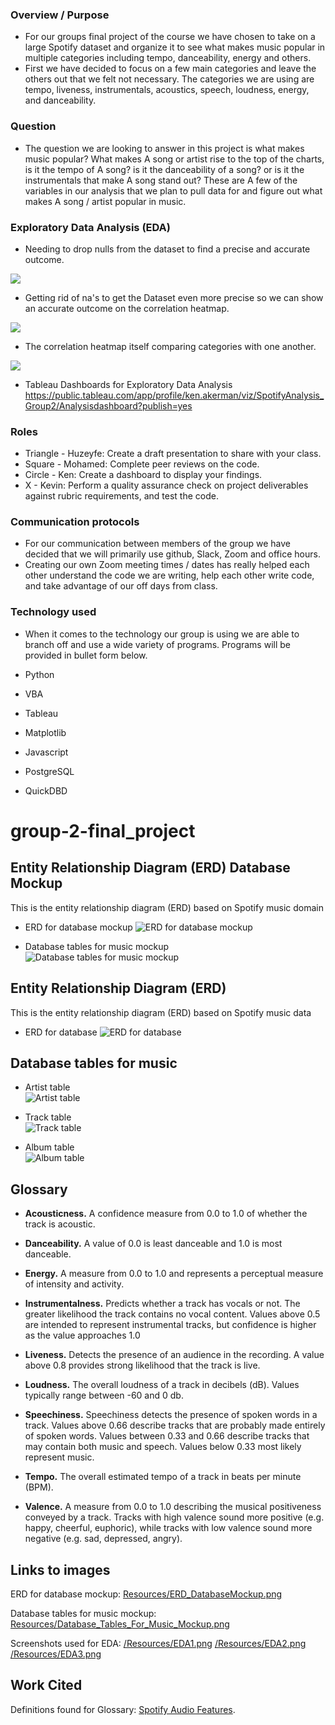### Overview / Purpose
  - For our groups final project of the course we have chosen to take on a large Spotify dataset and organize it to see what makes music popular in multiple categories including tempo, danceability, energy and others. 
  - First we have decided to focus on a few main categories and leave the others out that we felt not necessary. The categories we are using are tempo, liveness, instrumentals, acoustics, speech, loudness, energy, and danceability.

### Question 
  - The question we are looking to answer in this project is what makes music popular? What makes A song or artist rise to the top of the charts, is it the tempo of A song? is it the danceability of a song? or is it the instrumentals that make A song stand out? These are A few of the variables in our analysis that we plan to pull data for and figure out what makes A song / artist popular in music. 

### Exploratory Data Analysis (EDA)
  - Needing to drop nulls from the dataset to find a precise and accurate outcome. 
  
  ![](/Resources/EDA3.png)
  
  - Getting rid of na's to get the Dataset even more precise so we can show an accurate outcome on the correlation heatmap.
  
  ![](/Resources/EDA2.png)
  
  - The correlation heatmap itself comparing categories with one another. 
  
  ![](/Resources/EDA1.png)
  
  
  - Tableau Dashboards for Exploratory Data Analysis<br>
  https://public.tableau.com/app/profile/ken.akerman/viz/SpotifyAnalysis_Group2/Analysisdashboard?publish=yes
  
### Roles
  - Triangle - Huzeyfe: Create a draft presentation to share with your class.
  - Square - Mohamed: Complete peer reviews on the code. 
  - Circle - Ken: Create a dashboard to display your findings.
  - X - Kevin: Perform a quality assurance check on project deliverables against rubric requirements, and test the code. 
  
### Communication protocols
  - For our communication between members of the group we have decided that we will primarily use github, Slack, Zoom and office hours. 
  - Creating our own Zoom meeting times / dates has really helped each other understand the code we are writing, help each other write code, and take advantage of our off days from class.


### Technology used
  - When it comes to the technology our group is using we are able to branch off and use a wide variety of programs. Programs will be provided in bullet form below. 

  - Python
  - VBA
  - Tableau
  - Matplotlib
  - Javascript
  - PostgreSQL
  - QuickDBD

# group-2-final_project
## Entity Relationship Diagram (ERD) Database Mockup 
This is the entity relationship diagram (ERD) based on Spotify music domain<br>
- ERD for database mockup
![ERD for database mockup](/Resources/ERD_Mockup.png)<br>

- Database tables for music mockup<br>
![Database tables for music mockup](/Resources/Database_Tables_For_Music_Mockup.png)<br>


## Entity Relationship Diagram (ERD) 
This is the entity relationship diagram (ERD) based on Spotify music data<br>
- ERD for database
![ERD for database](/Resources/ERD.png)<br>

## Database tables for music<br>
- Artist table<br>
![Artist table](/Resources/artist_table.png)<br>
 
- Track table<br>
![Track table](/Resources/track_table.png)<br>

- Album table<br>
![Album table](/Resources/album_table.png)<br>

## Glossary 
- **Acousticness.** A confidence measure from 0.0 to 1.0 of whether the track is acoustic.

- **Danceability.** A value of 0.0 is least danceable and 1.0 is most danceable.

- **Energy.** A measure from 0.0 to 1.0 and represents a perceptual measure of intensity and activity.

- **Instrumentalness.** Predicts whether a track has vocals or not. The greater likelihood the track contains no vocal         content. Values above 0.5 are intended to represent instrumental tracks, but confidence is higher as the value             approaches 1.0

- **Liveness.** Detects the presence of an audience in the recording. A value above 0.8 provides strong likelihood that the     track is live.

- **Loudness.** The overall loudness of a track in decibels (dB). Values typically range between -60 and 0 db.

- **Speechiness.** Speechiness detects the presence of spoken words in a track. Values above 0.66 describe tracks that are     probably made entirely of spoken words. Values between 0.33 and 0.66 describe tracks that may contain both music and       speech. Values below 0.33 most likely represent music.

- **Tempo.** The overall estimated tempo of a track in beats per minute (BPM).

- **Valence.** A measure from 0.0 to 1.0 describing the musical positiveness conveyed by a track. Tracks with high valence     sound more positive (e.g. happy, cheerful, euphoric), while tracks with low valence sound more negative (e.g. sad,         depressed, angry).

## Links to images
ERD for database mockup: [Resources/ERD_DatabaseMockup.png](https://github.com/bariir/group-2-final_project/tree/isse_project_code/Resources/ERD_DatabaseMockup.png?raw=true)<br>

Database tables for music mockup: [Resources/Database_Tables_For_Music_Mockup.png](https://github.com/bariir/group-2-final_project/tree/isse_project_code/Resources/Database_Tables_For_Music_Mockup.png?raw=true)<br>

Screenshots used for EDA: [/Resources/EDA1.png](https://github.com/bariir/group-2-final_project/blob/main/Resources/EDA1.png)
[/Resources/EDA2.png](https://github.com/bariir/group-2-final_project/blob/main/Resources/EDA2.png)
[/Resources/EDA3.png](https://github.com/bariir/group-2-final_project/blob/main/Resources/EDA3.png)

## Work Cited
Definitions found for Glossary:
[Spotify Audio Features](https://developer.spotify.com/documentation/web-api/reference/#/operations/get-audio-features).
